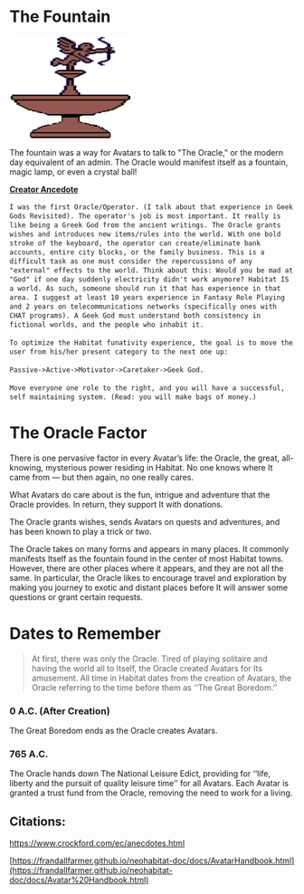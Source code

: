 # The Fountain

![](https://raw.githubusercontent.com/frandallfarmer/neohabitat-doc/master/docs/images/fount.png "The Oracle")

The fountain was a way for Avatars to talk to "The Oracle," or the modern day equivalent of an admin. The Oracle would manifest itself as a fountain, magic lamp, or even a crystal ball!

**[Creator Ancedote](https://www.crockford.com/ec/anecdotes.html)**
~~~~~
I was the first Oracle/Operator. (I talk about that experience in Geek Gods Revisited). The operator's job is most important. It really is like being a Greek God from the ancient writings. The Oracle grants wishes and introduces new items/rules into the world. With one bold stroke of the keyboard, the operator can create/eliminate bank accounts, entire city blocks, or the family business. This is a difficult task as one must consider the repercussions of any "external" effects to the world. Think about this: Would you be mad at "God" if one day suddenly electricity didn't work anymore? Habitat IS a world. As such, someone should run it that has experience in that area. I suggest at least 10 years experience in Fantasy Role Playing and 2 years on telecommunications networks (specifically ones with CHAT programs). A Geek God must understand both consistency in fictional worlds, and the people who inhabit it.

To optimize the Habitat funativity experience, the goal is to move the user from his/her present category to the next one up:

Passive->Active->Motivator->Caretaker->Geek God.

Move everyone one role to the right, and you will have a successful, self maintaining system. (Read: you will make bags of money.)
~~~~~

# The Oracle Factor
There is one pervasive factor in every Avatar’s life: the Oracle, the great, all-knowing, mysterious power residing in Habitat. No one knows where It came from — but then again, no one really cares.

What Avatars do care about is the fun, intrigue and adventure that the Oracle provides. In return, they support It with donations.

The Oracle grants wishes, sends Avatars on quests and adventures, and has been known to play a trick or two.

The Oracle takes on many forms and appears in many places. It commonly manifests Itself as the fountain found in the center of most Habitat towns. However, there are other places where it appears, and they are not all the same. In particular, the Oracle likes to encourage travel and exploration by making you journey to exotic and distant places before It will answer some questions or grant certain requests.


# Dates to Remember
>At first, there was only the Oracle. Tired of playing solitaire and having the world all to Itself, the Oracle created Avatars for Its amusement. All time in Habitat dates from the creation of Avatars, the Oracle referring to the time before them as ‘‘The Great Boredom.’’

###  0 A.C. (After Creation)
The Great Boredom ends as the Oracle creates Avatars.
###  765 A.C.
The Oracle hands down The National Leisure Edict, providing for ‘‘life, liberty and the pursuit of quality leisure time’’ for all Avatars. Each Avatar is granted a trust fund from the Oracle, removing the need to work for a living.

## Citations:
https://www.crockford.com/ec/anecdotes.html

[https://frandallfarmer.github.io/neohabitat-doc/docs/AvatarHandbook.html](https://frandallfarmer.github.io/neohabitat-doc/docs/Avatar%20Handbook.html)

